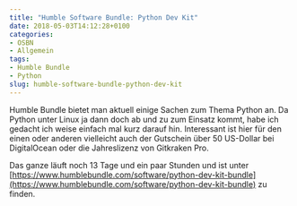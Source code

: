 ```yaml
---
title: "Humble Software Bundle: Python Dev Kit"
date: 2018-05-03T14:12:28+0100
categories:
- OSBN
- Allgemein
tags:
- Humble Bundle
- Python
slug: humble-software-bundle-python-dev-kit
---
```

Humble Bundle bietet man aktuell einige Sachen zum Thema Python an. Da Python unter Linux ja dann doch ab und zu zum Einsatz kommt, habe ich gedacht ich weise einfach mal kurz darauf hin. Interessant ist hier für den einen oder anderen vielleicht auch der Gutschein über 50 US-Dollar bei DigitalOcean oder die Jahreslizenz von Gitkraken Pro.

Das ganze läuft noch 13 Tage und ein paar Stunden und ist unter [https://www.humblebundle.com/software/python-dev-kit-bundle](https://www.humblebundle.com/software/python-dev-kit-bundle) zu finden.